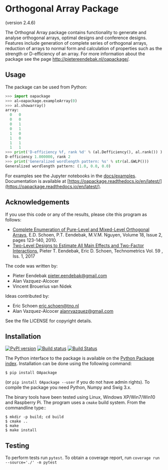 Orthogonal Array Package
========================

(version 2.4.6)

The Orthognal Array package contains functionality to generate and analyse orthogonal arrays, optimal designs and conference designs.
Features include generation of complete series of orthogonal arrays, 
reduction of arrays to normal form and calculation of properties such as the strength or D-efficiency of an array.
For more information about the package see the page <http://pietereendebak.nl/oapackage/>.

Usage
-------

The package can be used from Python:
``` python
>>> import oapackage
>>> al=oapackage.exampleArray(0)
>>> al.showarray()
array: 
  0   0
  0   0
  0   1
  0   1
  1   0
  1   0
  1   1
  1   1
>>> print('D-efficiency %f, rank %d' % (al.Defficiency(), al.rank()) )
D-efficiency 1.000000, rank 2
>>> print('Generalized wordlength pattern: %s' % str(al.GWLP()))
Generalized wordlength pattern: (1.0, 0.0, 0.0)
```

For examples see the Jupyter notebooks in the
[docs/examples](docs/examples/). Documentation is available
at [https://oapackage.readthedocs.io/en/latest/](https://oapackage.readthedocs.io/en/latest/).

Acknowledgements
----------------

If you use this code or any of the results, please cite this program as follows:

* [Complete Enumeration of Pure-Level and Mixed-Level Orthogonal Arrays](http://dx.doi.org/10.1002/jcd.20236), E.D. Schoen, P.T. Eendebak, M.V.M. Nguyen, Volume 18, Issue 2, pages 123-140, 2010.
* [Two-Level Designs to Estimate All Main Effects and Two-Factor Interactions](https://doi.org/10.1080/00401706.2016.1142903), Pieter T. Eendebak, Eric D. Schoen, Technometrics Vol. 59 , Iss. 1, 2017

The code was written by:

* Pieter Eendebak <pieter.eendebak@gmail.com>
* Alan Vazquez-Alcocer
* Vincent Brouerius van Nidek

Ideas contributed by:

* Eric Schoen <eric.schoen@tno.nl>
* Alan Vazquez-Alcocer <alanrvazquez@gmail.com>

See the file LICENSE for copyright details.

Installation
------------

[![PyPI version](https://badge.fury.io/py/OApackage.svg)](https://badge.fury.io/py/OApackage)
[![Build status](https://ci.appveyor.com/api/projects/status/f6ia9br95soimf9u?svg=true)](https://ci.appveyor.com/project/eendebakpt/oapackage-4lws8)
[![Build Status](https://travis-ci.org/eendebakpt/oapackage.svg?branch=master)](https://travis-ci.org/eendebakpt/oapackage)

The Python interface to the package is available on the [Python Package index](https://pypi.python.org/pypi/OApackage/).
Installation can be done using the following command:
```console
$ pip install OApackage 
```
(or `pip install OApackage --user` if you do not have admin rights). To compile the package you need Python, Numpy and Swig 3.x.

The binary tools have been tested using Linux, Windows XP/Win7/Win10 and Raspberry Pi.
The program uses a `cmake` build system. From the commandline type::
```
$ mkdir -p build; cd build
$ cmake ..
$ make
$ make install
````

Testing
-------

To perform tests run `pytest`. To obtain a coverage report, run `coverage run --source='./' -m pytest`


